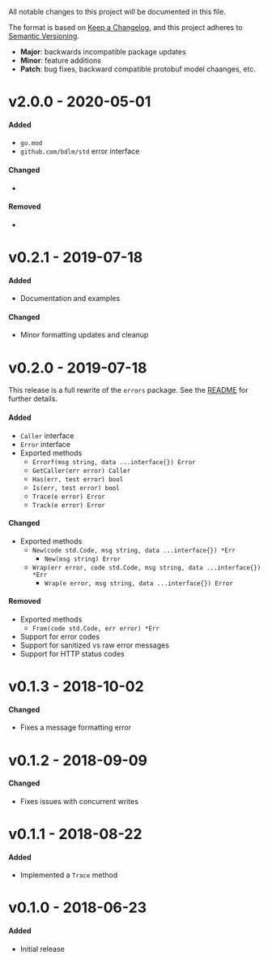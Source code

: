 All notable changes to this project will be documented in this file.

The format is based on [Keep a Changelog](https://keepachangelog.com/en/1.0.0/), and this project adheres to [Semantic Versioning](https://semver.org/spec/v2.0.0.html).

- **Major**: backwards incompatible package updates
- **Minor**: feature additions
- **Patch**: bug fixes, backward compatible protobuf model chaanges, etc.

# v2.0.0 - 2020-05-01
#### Added
* `go.mod`
* `github.com/bdlm/std` error interface

#### Changed
*

#### Removed
*

# v0.2.1 - 2019-07-18
#### Added
* Documentation and examples

#### Changed
* Minor formatting updates and cleanup


# v0.2.0 - 2019-07-18
This release is a full rewrite of the `errors` package. See the [README](README.md) for further details.
#### Added
* `Caller` interface
* `Error` interface
* Exported methods
  - `Errorf(msg string, data ...interface{}) Error`
  - `GetCaller(err error) Caller`
  - `Has(err, test error) bool`
  - `Is(err, test error) bool`
  - `Trace(e error) Error`
  - `Track(e error) Error`

#### Changed
* Exported methods
  - `New(code std.Code, msg string, data ...interface{}) *Err`
    - `New(msg string) Error`
  - `Wrap(err error, code std.Code, msg string, data ...interface{}) *Err`
    - `Wrap(e error, msg string, data ...interface{}) Error`
#### Removed
* Exported methods
  - `From(code std.Code, err error) *Err`
* Support for error codes
* Support for sanitized vs raw error messages
* Support for HTTP status codes


# v0.1.3 - 2018-10-02
#### Changed
* Fixes a message formatting error


# v0.1.2 - 2018-09-09
#### Changed
* Fixes issues with concurrent writes


# v0.1.1 - 2018-08-22
#### Added
* Implemented a `Trace` method


# v0.1.0 - 2018-06-23
#### Added
* Initial release

